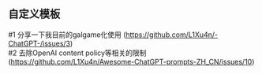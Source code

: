 ## 自定义模板

#1  分享一下我目前的galgame化使用 (https://github.com/L1Xu4n/-ChatGPT-/issues/3)  
#2 去除OpenAI content policy等相关的限制 (https://github.com/L1Xu4n/Awesome-ChatGPT-prompts-ZH_CN/issues/10)

